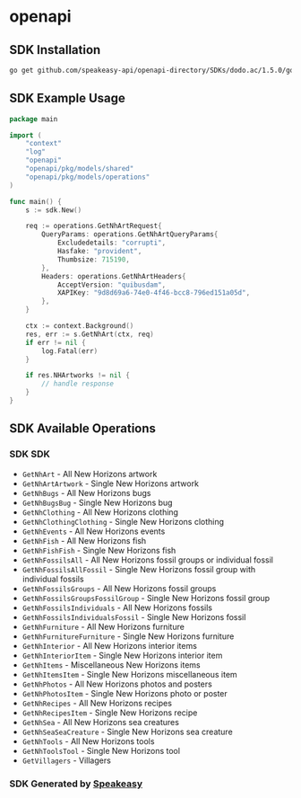 # openapi

<!-- Start SDK Installation -->
## SDK Installation

```bash
go get github.com/speakeasy-api/openapi-directory/SDKs/dodo.ac/1.5.0/go
```
<!-- End SDK Installation -->

## SDK Example Usage
<!-- Start SDK Example Usage -->
```go
package main

import (
    "context"
    "log"
    "openapi"
    "openapi/pkg/models/shared"
    "openapi/pkg/models/operations"
)

func main() {
    s := sdk.New()

    req := operations.GetNhArtRequest{
        QueryParams: operations.GetNhArtQueryParams{
            Excludedetails: "corrupti",
            Hasfake: "provident",
            Thumbsize: 715190,
        },
        Headers: operations.GetNhArtHeaders{
            AcceptVersion: "quibusdam",
            XAPIKey: "9d8d69a6-74e0-4f46-bcc8-796ed151a05d",
        },
    }

    ctx := context.Background()
    res, err := s.GetNhArt(ctx, req)
    if err != nil {
        log.Fatal(err)
    }

    if res.NHArtworks != nil {
        // handle response
    }
}
```
<!-- End SDK Example Usage -->

<!-- Start SDK Available Operations -->
## SDK Available Operations

### SDK SDK

* `GetNhArt` - All New Horizons artwork
* `GetNhArtArtwork` - Single New Horizons artwork
* `GetNhBugs` - All New Horizons bugs
* `GetNhBugsBug` - Single New Horizons bug
* `GetNhClothing` - All New Horizons clothing
* `GetNhClothingClothing` - Single New Horizons clothing
* `GetNhEvents` - All New Horizons events
* `GetNhFish` - All New Horizons fish
* `GetNhFishFish` - Single New Horizons fish
* `GetNhFossilsAll` - All New Horizons fossil groups or individual fossil
* `GetNhFossilsAllFossil` - Single New Horizons fossil group with individual fossils
* `GetNhFossilsGroups` - All New Horizons fossil groups
* `GetNhFossilsGroupsFossilGroup` - Single New Horizons fossil group
* `GetNhFossilsIndividuals` - All New Horizons fossils
* `GetNhFossilsIndividualsFossil` - Single New Horizons fossil
* `GetNhFurniture` - All New Horizons furniture
* `GetNhFurnitureFurniture` - Single New Horizons furniture
* `GetNhInterior` - All New Horizons interior items
* `GetNhInteriorItem` - Single New Horizons interior item
* `GetNhItems` - Miscellaneous New Horizons items
* `GetNhItemsItem` - Single New Horizons miscellaneous item
* `GetNhPhotos` - All New Horizons photos and posters
* `GetNhPhotosItem` - Single New Horizons photo or poster
* `GetNhRecipes` - All New Horizons recipes
* `GetNhRecipesItem` - Single New Horizons recipe
* `GetNhSea` - All New Horizons sea creatures
* `GetNhSeaSeaCreature` - Single New Horizons sea creature
* `GetNhTools` - All New Horizons tools
* `GetNhToolsTool` - Single New Horizons tool
* `GetVillagers` - Villagers
<!-- End SDK Available Operations -->

### SDK Generated by [Speakeasy](https://docs.speakeasyapi.dev/docs/using-speakeasy/client-sdks)
